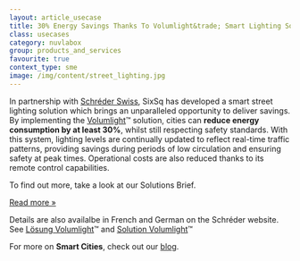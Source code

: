 ```yaml
---
layout: article_usecase
title: 30% Energy Savings Thanks To Volumlight&trade; Smart Lighting Solution
class: usecases
category: nuvlabox
group: products_and_services
favourite: true
context_type: sme
image: /img/content/street_lighting.jpg
---
```

In partnership with [Schréder Swiss](http://www.schreder.com/fr-ch), SixSq has developed a smart street lighting solution which brings an unparalleled opportunity to deliver savings.  By implementing the [Volumlight](http://www.schreder.com/fr-ch/aboutus/Volumlight)&trade; solution, cities can **reduce energy consumption by at least 30%**, whilst still respecting safety standards. With this system, lighting levels are continually updated to reflect real-time traffic patterns, providing savings during periods of low circulation and ensuring safety at peak times. Operational costs are also reduced thanks to its remote control capabilities.

To find out more, take a look at our Solutions Brief.

<a href="https://cdn2.hubspot.net/hubfs/475360/Marketing%20Materials/Solutions%20Brief/NuvlaBox%20Smart%20Street%20Lighting%20Application.pdf" class="btn btn-primary btn-lg">
      Read more &raquo;</a>

Details are also availalbe in French and German on the Schréder website. See [Lösung Volumlight](http://www.schreder.com/de-ch/aboutus/losung-volumlight)&trade; and [Solution Volumlight](http://www.schreder.com/fr-ch/aboutus/Volumlight)&trade;

For more on **Smart Cities**, check out our [blog](http://media.sixsq.com/blog/what-is-a-smart-city).